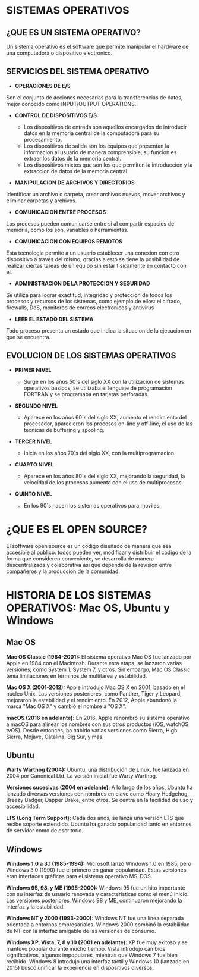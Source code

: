 # SISTEMAS OPERATIVOS 

## ¿QUE ES UN SISTEMA OPERATIVO?

Un sistema operativo es el software que permite manipular el hardware de una computadora o dispositivo electronico.

## SERVICIOS DEL SISTEMA OPERATIVO

- **OPERACIONES DE E/S**

Son el conjunto de acciones necesarias para la transferencias de datos, mejor conocido como INPUT/OUTPUT OPERATIONS.

- **CONTROL DE DISPOSITIVOS E/S**
   - Los dispositivos de entrada son aquellos encargados de introducir 
    datos en la memoria central de la computadora para su procesamiento.
   - Los dispositivos de salida son los equipos que presentan la 
    informacion al usuario de manera comprensible, su funcion es extraer 
    los datos de la memoria central.
   - Los dispositivos mixtos que son los que permiten la introduccion y 
    la extraccion de datos de la memoria central.

- **MANIPULACION DE ARCHIVOS Y DIRECTORIOS** 

Identificar un archivo o carpeta, crear archivos nuevos, mover archivos y eliminar carpetas y archivos.

- **COMUNICACION ENTRE PROCESOS** 

Los procesos pueden comunicarse entre si al compartir espacios de memoria, como los son, variables o herramientas.

- **COMUNICACION CON EQUIPOS REMOTOS** 

Esta tecnologia permite a un usuario establecer una conexion con otro dispositivo a traves del mismo, gracias a esto se tiene la posibilidad de realizar ciertas tareas de un equipo sin estar fisicamente en contacto con el.

- **ADMINISTRACION DE LA PROTECCION Y SEGURIDAD** 

Se utiliza para lograr exactitud, integridad y proteccion de todos los procesos y recursos de los sistemas, como ejemplo de ellos: el cifrado, firewalls, DoS, monitoreo de correos electronicos y antivirus 

- **LEER EL ESTADO DEL SISTEMA** 

Todo proceso presenta un estado que indica la situacion de la ejecucion en que se encuentra. 

## EVOLUCION DE LOS SISTEMAS OPERATIVOS 
 
- **PRIMER NIVEL**
   - Surge en los años 50´s del siglo XX con la utilizacion de sistemas 
    operativos basicos, se utilizaba el lenguaje de programacion  FORTRAN 
    y se programaba en tarjetas perforadas.

- **SEGUNDO NIVEL**
   - Aparece en los años 60´s del siglo XX, aumento el rendimiento del 
    procesador, aparecieron los procesos on-line y off-line, el uso de 
    las tecnicas de buffering y spooling.

- **TERCER NIVEL** 
   - Inicia en los años 70´s del siglo XX, con la multiprogramacion.

- **CUARTO NIVEL** 
   - Aparece en los años 80´s del siglo XX, mejorando la seguridad, la 
    velocidad de los procesos aumenta con el uso de multiprocesos. 

- **QUINTO NIVEL** 
   - En los 90´s nacen los sistemas operativos para moviles.


# ¿QUE ES EL OPEN SOURCE?

El software open source es un codigo diseñado de manera que sea accesible al publico: todos pueden ver, modificar y distribuir el codigo de la forma que consideren conveniente, se desarrolla de manera descentralizada y colaborativa asi que depende de la revision entre compañeros y la produccion de la comunidad.

# HISTORIA DE LOS SISTEMAS OPERATIVOS: Mac OS, Ubuntu y Windows

## Mac OS

**Mac OS Classic (1984-2001):** El sistema operativo Mac OS fue lanzado por Apple en 1984 con el Macintosh. Durante esta etapa, se lanzaron varias versiones, como System 1, System 7, y otros. Sin embargo, Mac OS Classic tenía limitaciones en términos de multitarea y estabilidad.

**Mac OS X (2001-2012):** Apple introdujo Mac OS X en 2001, basado en el núcleo Unix. Las versiones posteriores, como Panther, Tiger y Leopard, mejoraron la estabilidad y el rendimiento. En 2012, Apple abandonó la marca "Mac OS X" y cambió el nombre a "OS X".

**macOS (2016 en adelante):** En 2016, Apple renombró su sistema operativo a macOS para alinear los nombres con sus otros productos (iOS, watchOS, tvOS). Desde entonces, ha habido varias versiones como Sierra, High Sierra, Mojave, Catalina, Big Sur, y más.

## Ubuntu 

**Warty Warthog (2004):** Ubuntu, una distribución de Linux, fue lanzada en 2004 por Canonical Ltd. La versión inicial fue Warty Warthog.

**Versiones sucesivas (2004 en adelante):** A lo largo de los años, Ubuntu ha lanzado diversas versiones con nombres en clave como Hoary Hedgehog, Breezy Badger, Dapper Drake, entre otros. Se centra en la facilidad de uso y accesibilidad.

**LTS (Long Term Support):** Cada dos años, se lanza una versión LTS que recibe soporte extendido. Ubuntu ha ganado popularidad tanto en entornos de servidor como de escritorio.

## Windows

**Windows 1.0 a 3.1 (1985-1994):** Microsoft lanzó Windows 1.0 en 1985, pero Windows 3.0 (1990) fue el primero en ganar popularidad. Estas versiones eran interfaces gráficas para el sistema operativo MS-DOS.

**Windows 95, 98, y ME (1995-2000):** Windows 95 fue un hito importante con su interfaz de usuario renovada y características como el menú Inicio. Las versiones posteriores, Windows 98 y ME, continuaron mejorando la interfaz y la estabilidad.

**Windows NT y 2000 (1993-2000):** Windows NT fue una línea separada orientada a entornos empresariales. Windows 2000 combinó la estabilidad de NT con la interfaz amigable de las versiones de consumo.

**Windows XP, Vista, 7, 8 y 10 (2001 en adelante):** XP fue muy exitoso y se mantuvo popular durante mucho tiempo. Vista introdujo cambios significativos, algunos impopulares, mientras que Windows 7 fue bien recibido. Windows 8 introdujo una interfaz táctil y Windows 10 (lanzado en 2015) buscó unificar la experiencia en dispositivos diversos.

